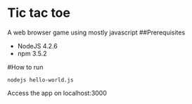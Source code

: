 # Tic tac toe
A web browser game using mostly javascript
##Prerequisites
* NodeJS 4.2.6
* npm 3.5.2


#How to run

 `nodejs hello-world.js`

Access the app on localhost:3000
